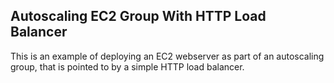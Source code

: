 ## Autoscaling EC2 Group With HTTP Load Balancer

This is an example of deploying an EC2 webserver as part of an autoscaling group, that is pointed 
to by a simple HTTP load balancer.

